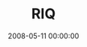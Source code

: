 ---
layout: series
series: "RIQ"
permalink: "/riq/"
title: RIQ
date: 2008-05-11 00:00:00
endDate: 2008-06-01 00:00:00
description: "Relationships don't just \"happen,\" and we're not just born with \"relational intelligence.\" Relationships take some intentional work, and skills that can be learned. Join us in May for ideas on bumping up your own Relational Intelligence Quotient and creating healthy relationships (and not just the k-i-s-s-i-n-g sort)."
src: "http://s3.amazonaws.com/crossroads-media/images/legacy/content/RIQ_90x90.gif"
---